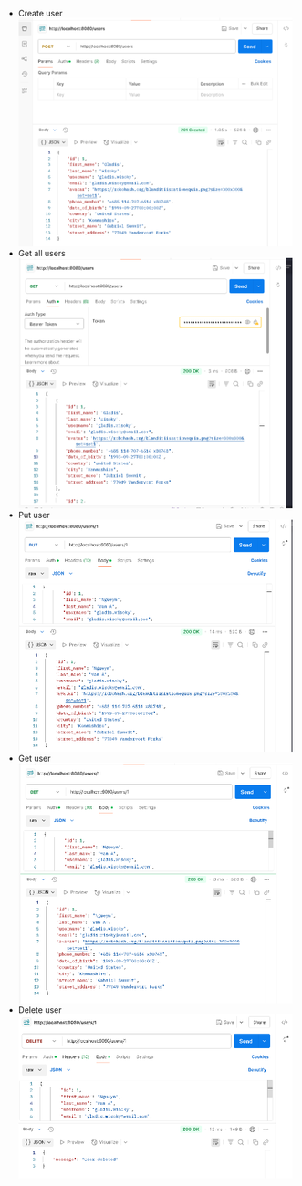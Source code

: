 - Create user
![alt text](C.PostUser.png)
- Get all users
![alt text](C.getAll.png)
- Put user
![alt text](C.putUser.png)
- Get user
![alt text](C.getUser.png)
- Delete user
![alt text](C.DeleteUser.png)